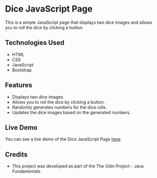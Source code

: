 # Dice JavaScript Page

This is a simple JavaScript page that displays two dice images and allows you to roll the dice by clicking a button.

## Technologies Used

- HTML
- CSS
- JavaScript
- Bootstrap

## Features

- Displays two dice images.
- Allows you to roll the dice by clicking a button.
- Randomly generates numbers for the dice rolls.
- Updates the dice images based on the generated numbers.

## Live Demo

You can see a live demo of the Dice JavaScript Page [here](https://jd-r0driguez.github.io/simple-javascript-dice/).

## Credits

- This project was developed as part of the The Odin Project - Java Fundamentals.
